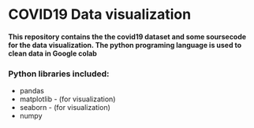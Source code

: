 # COVID19 Data visualization
#### This repository contains the the covid19 dataset and some soursecode for the data visualization. The python programing language is used to clean data in Google colab
### Python libraries included:
* pandas
* matplotlib - (for visualization)
* seaborn - (for visualization)
* numpy
